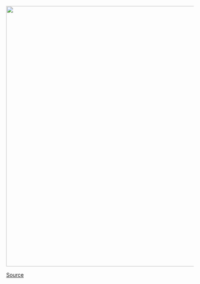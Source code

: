<img src='https://cdn.vox-cdn.com/thumbor/-zC-hUowf41yEpJF5f0j5cyj27I=/0x0:2051x1367/1200x800/filters:focal(862x520:1190x848)/cdn.vox-cdn.com/uploads/chorus_image/image/67454498/VRG_4203_JK_001.0.0.jpg' width='700px' /><br/>

<a href='https://www.theverge.com/21449858/brooklyn-restuarant-covid-testing-mixteca-immigrant-jalepeno-king'> Source <a/>